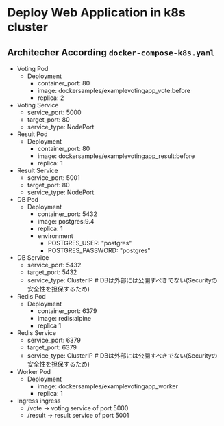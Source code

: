 # Deploy Web Application in k8s cluster

## Architecher According `docker-compose-k8s.yaml`
- Voting Pod
  - Deployment
    - container_port: 80
    - image: dockersamples/examplevotingapp_vote:before
    - replica: 2
- Voting Service
  - service_port: 5000
  - target_port: 80
  - service_type: NodePort
- Result Pod
  - Deployment
    - container_port: 80
    - image: dockersamples/examplevotingapp_result:before
    - replica: 1
- Result Service
  - service_port: 5001
  - target_port: 80
  - service_type: NodePort
- DB Pod
  - Deployment
    - container_port: 5432
    - image: postgres:9.4
    - replica: 1
    - environment
      - POSTGRES_USER: "postgres"
      - POSTGRES_PASSWORD: "postgres"
- DB Service
  - service_port: 5432
  - target_port: 5432
  - service_type: ClusterIP # DBは外部には公開すべきでない(Securityの安全性を担保するため)
- Redis Pod
  - Deployment
    - container_port: 6379
    - image: redis:alpine
    - replica 1
- Redis Service
  - service_port: 6379
  - target_port: 6379
  - service_type: ClusterIP # DBは外部には公開すべきでない(Securityの安全性を担保するため)
- Worker Pod
  - Deployment
    - image: dockersamples/examplevotingapp_worker
    - replica: 1
- Ingress ingress
  - /vote -> voting service of port 5000
  - /result -> result service of port 5001
